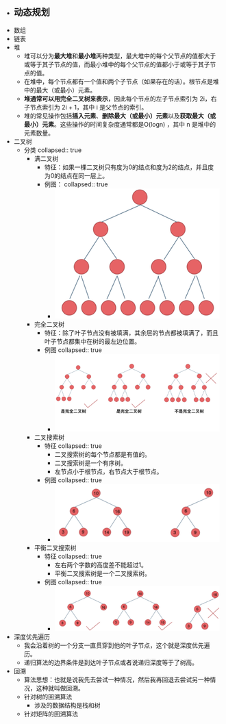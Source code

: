 - 动态规划
	-
- 数组
- 链表
- 堆
	- 堆可以分为**最大堆**和**最小堆**两种类型，最大堆中的每个父节点的值都大于或等于其子节点的值，而最小堆中的每个父节点的值都小于或等于其子节点的值。
	- 在堆中，每个节点都有一个值和两个子节点（如果存在的话）。根节点是堆中的最大（或最小）元素。
	- **堆通常可以用完全二叉树来表示**，因此每个节点的左子节点索引为 2i，右子节点索引为 2i + 1，其中 i 是父节点的索引。
	- 堆的常见操作包括**插入元素**、**删除最大（或最小）元素**以及**获取最大（或最小）元素**。这些操作的时间复杂度通常都是O(logn) ，其中 n 是堆中的元素数量。
- 二叉树
	- 分类
	  collapsed:: true
		- 满二叉树
			- 特征：如果一棵二叉树只有度为0的结点和度为2的结点，并且度为0的结点在同一层上。
			- 例图：
			  collapsed:: true
				- ![满二叉树.png](../assets/满二叉树_1713101135945_0.png)
		- 完全二叉树
			- 特征：除了叶子节点没有被填满，其余层的节点都被填满了，而且叶子节点都集中在树的最左边位置。
			- 例图
			  collapsed:: true
				- ![完全二叉树.png](../assets/完全二叉树_1713101180069_0.png)
		- 二叉搜索树
			- 特征
			  collapsed:: true
				- 二叉搜索树的每个节点都是有值的。
				- 二叉搜索树是一个有序树。
				- 左节点小于根节点，右节点大于根节点。
			- 例图
			  collapsed:: true
				- ![二叉搜索树.png](../assets/二叉搜索树_1713101298758_0.png)
		- 平衡二叉搜索树
			- 特征
			  collapsed:: true
				- 左右两个字数的高度差不能超过1。
				- 平衡二叉搜索树是一个二叉搜索树。
			- 例图
			  collapsed:: true
				- ![平衡二叉搜索树.png](../assets/平衡二叉搜索树_1713101478665_0.png)
- 深度优先遍历
	- 我会沿着树的一个分支一直贯穿到他的叶子节点，这个就是深度优先遍历。
	- 递归算法的边界条件是到达叶子节点或者说递归深度等于了树高。
- 回溯
	- 算法思想：也就是说我先去尝试一种情况，然后我再回退去尝试另一种情况，这种就叫做回溯。
	- 针对树的回溯算法
		- 涉及的数据结构是栈和树
	- 针对矩阵的回溯算法